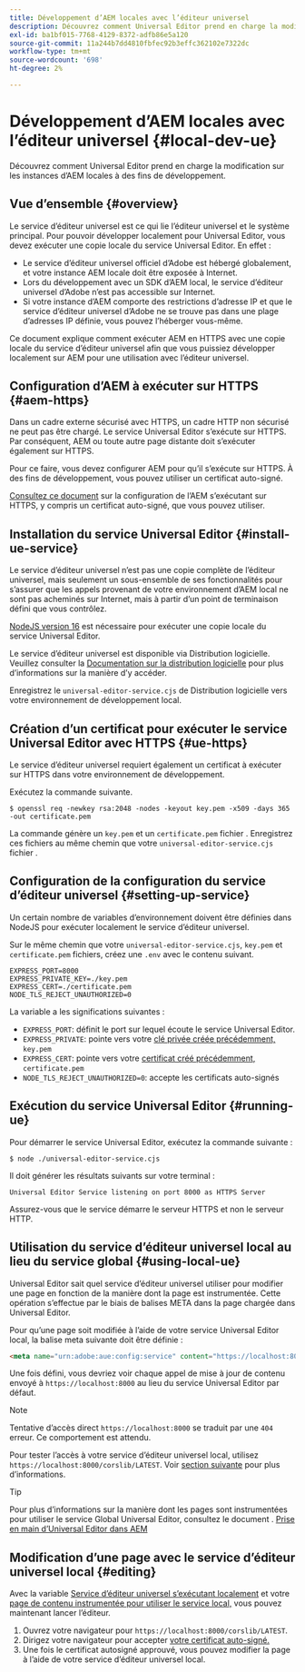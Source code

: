 ```yaml
---
title: Développement d’AEM locales avec l’éditeur universel
description: Découvrez comment Universal Editor prend en charge la modification sur les instances d’AEM locales à des fins de développement.
exl-id: ba1bf015-7768-4129-8372-adfb86e5a120
source-git-commit: 11a244b7dd4810fbfec92b3effc362102e7322dc
workflow-type: tm+mt
source-wordcount: '698'
ht-degree: 2%

---
```



# Développement d’AEM locales avec l’éditeur universel {#local-dev-ue}

Découvrez comment Universal Editor prend en charge la modification sur les instances d’AEM locales à des fins de développement.

## Vue d’ensemble {#overview}

Le service d’éditeur universel est ce qui lie l’éditeur universel et le système principal. Pour pouvoir développer localement pour Universal Editor, vous devez exécuter une copie locale du service Universal Editor. En effet :

* Le service d’éditeur universel officiel d’Adobe est hébergé globalement, et votre instance AEM locale doit être exposée à Internet.
* Lors du développement avec un SDK d’AEM local, le service d’éditeur universel d’Adobe n’est pas accessible sur Internet.
* Si votre instance d’AEM comporte des restrictions d’adresse IP et que le service d’éditeur universel d’Adobe ne se trouve pas dans une plage d’adresses IP définie, vous pouvez l’héberger vous-même.

Ce document explique comment exécuter AEM en HTTPS avec une copie locale du service d’éditeur universel afin que vous puissiez développer localement sur AEM pour une utilisation avec l’éditeur universel.

## Configuration d’AEM à exécuter sur HTTPS {#aem-https}

Dans un cadre externe sécurisé avec HTTPS, un cadre HTTP non sécurisé ne peut pas être chargé. Le service Universal Editor s’exécute sur HTTPS. Par conséquent, AEM ou toute autre page distante doit s’exécuter également sur HTTPS.

Pour ce faire, vous devez configurer AEM pour qu’il s’exécute sur HTTPS. À des fins de développement, vous pouvez utiliser un certificat auto-signé.

[Consultez ce document](https://experienceleague.adobe.com/docs/experience-manager-learn/foundation/security/use-the-ssl-wizard.html?lang=fr) sur la configuration de l’AEM s’exécutant sur HTTPS, y compris un certificat auto-signé, que vous pouvez utiliser.

## Installation du service Universal Editor {#install-ue-service}

Le service d’éditeur universel n’est pas une copie complète de l’éditeur universel, mais seulement un sous-ensemble de ses fonctionnalités pour s’assurer que les appels provenant de votre environnement d’AEM local ne sont pas acheminés sur Internet, mais à partir d’un point de terminaison défini que vous contrôlez.

[NodeJS version 16](https://nodejs.org/en/download/releases) est nécessaire pour exécuter une copie locale du service Universal Editor.

Le service d’éditeur universel est disponible via Distribution logicielle. Veuillez consulter la [Documentation sur la distribution logicielle](https://experienceleague.adobe.com/docs/experience-cloud/software-distribution/home.html?lang=fr) pour plus d’informations sur la manière d’y accéder.

Enregistrez le `universal-editor-service.cjs` de Distribution logicielle vers votre environnement de développement local.

## Création d’un certificat pour exécuter le service Universal Editor avec HTTPS {#ue-https}

Le service d’éditeur universel requiert également un certificat à exécuter sur HTTPS dans votre environnement de développement.

Exécutez la commande suivante.

```text
$ openssl req -newkey rsa:2048 -nodes -keyout key.pem -x509 -days 365 -out certificate.pem
```

La commande génère un `key.pem` et un `certificate.pem` fichier . Enregistrez ces fichiers au même chemin que votre `universal-editor-service.cjs` fichier .

## Configuration de la configuration du service d’éditeur universel {#setting-up-service}

Un certain nombre de variables d’environnement doivent être définies dans NodeJS pour exécuter localement le service d’éditeur universel.

Sur le même chemin que votre `universal-editor-service.cjs`, `key.pem` et `certificate.pem` fichiers, créez une `.env` avec le contenu suivant.

```text
EXPRESS_PORT=8000
EXPRESS_PRIVATE_KEY=./key.pem
EXPRESS_CERT=./certificate.pem
NODE_TLS_REJECT_UNAUTHORIZED=0
```

La variable a les significations suivantes :

* `EXPRESS_PORT`: définit le port sur lequel écoute le service Universal Editor.
* `EXPRESS_PRIVATE`: pointe vers votre [clé privée créée précédemment,](#ue-https) `key.pem`
* `EXPRESS_CERT`: pointe vers votre [certificat créé précédemment,](#ue-https) `certificate.pem`
* `NODE_TLS_REJECT_UNAUTHORIZED=0`: accepte les certificats auto-signés

## Exécution du service Universal Editor {#running-ue}

Pour démarrer le service Universal Editor, exécutez la commande suivante :

```text
$ node ./universal-editor-service.cjs
```

Il doit générer les résultats suivants sur votre terminal :

```text
Universal Editor Service listening on port 8000 as HTTPS Server
```

Assurez-vous que le service démarre le serveur HTTPS et non le serveur HTTP.

## Utilisation du service d’éditeur universel local au lieu du service global {#using-local-ue}

Universal Editor sait quel service d’éditeur universel utiliser pour modifier une page en fonction de la manière dont la page est instrumentée. Cette opération s’effectue par le biais de balises META dans la page chargée dans Universal Editor.

Pour qu’une page soit modifiée à l’aide de votre service Universal Editor local, la balise meta suivante doit être définie :

```html
<meta name="urn:adobe:aue:config:service" content="https://localhost:8000">
```

Une fois défini, vous devriez voir chaque appel de mise à jour de contenu envoyé à `https://localhost:8000` au lieu du service Universal Editor par défaut.

>[!NOTE]
>
>Tentative d’accès direct `https://localhost:8000` se traduit par une `404` erreur. Ce comportement est attendu.
>
>Pour tester l’accès à votre service d’éditeur universel local, utilisez `https://localhost:8000/corslib/LATEST`. Voir [section suivante](#editing) pour plus d’informations.

>[!TIP]
>
>Pour plus d’informations sur la manière dont les pages sont instrumentées pour utiliser le service Global Universal Editor, consultez le document . [Prise en main d’Universal Editor dans AEM](/help/implementing/universal-editor/getting-started.md#instrument-page)

## Modification d’une page avec le service d’éditeur universel local {#editing}

Avec la variable [Service d’éditeur universel s’exécutant localement](#running-ue) et votre [page de contenu instrumentée pour utiliser le service local,](#using-loca-ue) vous pouvez maintenant lancer l’éditeur.

1. Ouvrez votre navigateur pour `https://localhost:8000/corslib/LATEST`.
1. Dirigez votre navigateur pour accepter [votre certificat auto-signé.](#ue-https)
1. Une fois le certificat autosigné approuvé, vous pouvez modifier la page à l’aide de votre service d’éditeur universel local.

